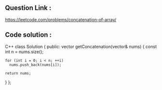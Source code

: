 ## Question Link :

https://leetcode.com/problems/concatenation-of-array/

## Code solution :

C++ 
class Solution {
 public:
  vector<int> getConcatenation(vector<int>& nums) {
    const int n = nums.size();

    for (int i = 0; i < n; ++i)
      nums.push_back(nums[i]);

    return nums;
  }
};


